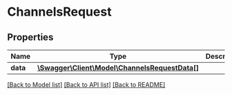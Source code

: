 # ChannelsRequest

## Properties
Name | Type | Description | Notes
------------ | ------------- | ------------- | -------------
**data** | [**\Swagger\Client\Model\ChannelsRequestData[]**](ChannelsRequestData.md) |  | [optional] 

[[Back to Model list]](../README.md#documentation-for-models) [[Back to API list]](../README.md#documentation-for-api-endpoints) [[Back to README]](../README.md)


